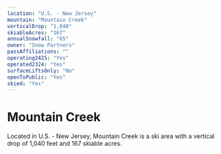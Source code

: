 ```yaml
---
location: "U.S. - New Jersey"
mountain: "Mountain Creek"
verticalDrop: "1,040"
skiableAcres: "167"
annualSnowfall: "65"
owner: "Snow Partners"
passAffiliations: ""
operating2425: "Yes"
operated2324: "Yes"
surfaceLiftsOnly: "No"
openToPublic: "Yes"
skied: "Yes"
---
```


# Mountain Creek

Located in U.S. - New Jersey, Mountain Creek is a ski area with a vertical drop of 1,040 feet and 167 skiable acres.